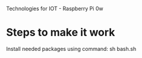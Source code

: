 Technologies for IOT - Raspberry Pi 0w


# Steps to make it work

Install needed packages using command:
sh bash.sh

